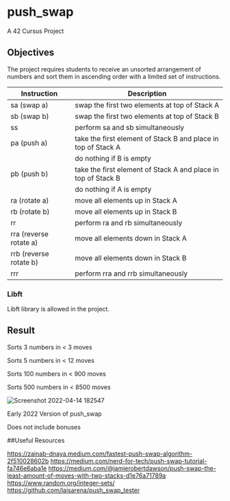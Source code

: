# push_swap
A 42 Cursus Project

## Objectives

The project requires students to receive an unsorted arrangement of numbers and sort them in ascending order with a limited set of instructions.

|  Instruction              |     Description                                                     |
| ------------------------- | ------------------------------------------------------------------- |
|   sa (swap a)             |     swap the first two elements at top of Stack A                   | 
|   sb (swap b)             |     swap the first two elements at top of Stack B                   |  
|   ss                      |     perform sa and sb simultaneously                                |
|   pa (push a)             |     take the first element of Stack B and place in top of Stack A   |
|                           |     do nothing if B is empty                                        |
|   pb (push b)             |     take the first element of Stack A and place in top of Stack B   |
|                           |     do nothing if A is empty                                        |
|   ra (rotate a)           |     move all elements up in Stack A                                 |
|   rb (rotate b)           |     move all elements up in Stack B                                 |
|   rr                      |     perform ra and rb simultaneously                                |
|   rra (reverse rotate a)  |     move all elements down in Stack A                               |
|   rrb (reverse rotate b)  |     move all elements down in Stack B                               |
|   rrr                     |     perform rra and rrb simultaneously                              |

### Libft

Libft library is allowed in the project.

## Result

Sorts 3 numbers in < 3 moves

Sorts 5 numbers in < 12 moves

Sorts 100 numbers in < 900 moves

Sorts 500 numbers in < 8500 moves

![Screenshot 2022-04-14 182547](https://user-images.githubusercontent.com/94416867/163350669-089c8f45-4d88-42d8-af39-fb50d0d13296.png)

Early 2022 Version of push_swap

Does not include bonuses

##Useful Resources

https://zainab-dnaya.medium.com/fastest-push-swap-algorithm-2f510028602b
https://medium.com/nerd-for-tech/push-swap-tutorial-fa746e6aba1e
https://medium.com/@jamierobertdawson/push-swap-the-least-amount-of-moves-with-two-stacks-d1e76a71789a
https://www.random.org/integer-sets/
https://github.com/laisarena/push_swap_tester


